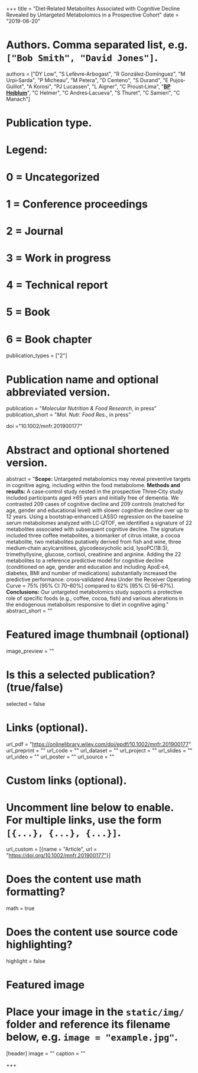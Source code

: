 +++
title = "Diet‐Related Metabolites Associated with Cognitive Decline Revealed by Untargeted Metabolomics in a Prospective Cohort"
date = "2019-06-20"



# Authors. Comma separated list, e.g. `["Bob Smith", "David Jones"]`.
authors = ["DY Low", "S Lefèvre‐Arbogast", "R González‐Domínguez", "M Urpi‐Sarda", "P Micheau", "M Petera", "D Centeno", "S Durand", "E Pujos‐Guillot", "A Korosi", "PJ Lucassen", "L Aigner", "C Proust‐Lima", "<u>**BP Hejblum**</u>", "C Helmer", "C Andres‐Lacueva", "S Thuret", "C Samieri", "C Manach"]
# Publication type.
# Legend:
# 0 = Uncategorized
# 1 = Conference proceedings
# 2 = Journal
# 3 = Work in progress
# 4 = Technical report
# 5 = Book
# 6 = Book chapter
publication_types = ["2"]

# Publication name and optional abbreviated version.
publication = "*Molecular Nutrition & Food Research*, in press"
publication_short = "*Mol. Nutr. Food Res.*, in press"

doi ="10.1002/mnfr.201900177"

# Abstract and optional shortened version.
abstract = "**Scope:** Untargeted metabolomics may reveal preventive targets in cognitive aging, including within the food metabolome.  **Methods and results:** A case‐control study nested in the prospective Three‐City study included participants aged ≥65 years and initially free of dementia. We contrasted 209 cases of cognitive decline and 209 controls (matched for age, gender and educational level) with slower cognitive decline over up to 12 years. Using a bootstrap‐enhanced LASSO regression on the baseline serum metabolomes analyzed with LC‐QTOF, we identified a signature of 22 metabolites associated with subsequent cognitive decline. The signature included three coffee metabolites, a biomarker of citrus intake, a cocoa metabolite, two metabolites putatively derived from fish and wine, three medium‐chain acylcarnitines, glycodeoxycholic acid, lysoPC(18:3), trimethyllysine, glucose, cortisol, creatinine and arginine. Adding the 22 metabolites to a reference predictive model for cognitive decline (conditioned on age, gender and education and including ApoE‐ε4, diabetes, BMI and number of medications) substantially increased the predictive performance: cross‐validated Area Under the Receiver Operating Curve = 75% [95% CI 70–80%] compared to 62% [95% CI 56–67%].  **Conclusions:** Our untargeted metabolomics study supports a protective role of specific foods (e.g., coffee, cocoa, fish) and various alterations in the endogenous metabolism responsive to diet in cognitive aging."
abstract_short = ""

# Featured image thumbnail (optional)
image_preview = ""

# Is this a selected publication? (true/false)
selected = false

# Links (optional).
url_pdf = "https://onlinelibrary.wiley.com/doi/epdf/10.1002/mnfr.201900177"
url_preprint = ""
url_code = ""
url_dataset = ""
url_project = ""
url_slides = ""
url_video = ""
url_poster = ""
url_source = ""

# Custom links (optional).
# Uncomment line below to enable. For multiple links, use the form `[{...}, {...}, {...}]`.
url_custom = [{name = "Article", url = "https://doi.org/10.1002/mnfr.201900177"}]


# Does the content use math formatting?
math = true

# Does the content use source code highlighting?
highlight = false

# Featured image
# Place your image in the `static/img/` folder and reference its filename below, e.g. `image = "example.jpg"`.
[header]
image = ""
caption = ""

+++
